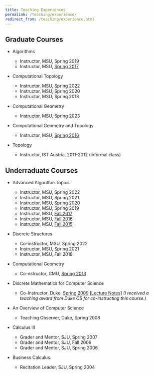 ```yaml
---
title: Teaching Experiences
permalink: /teaching/experience/
redirect_from: /teaching/experience.html
---
```


[//]: # (TODO: Fix links)


## Graduate Courses

* Algorithms
	* Instructor, MSU, Spring 2019
	* Instructor, MSU, [Spring 2017](https://www.cs.montana.edu/brittany/teaching/algorithms/17_spring/)

* Computational Topology
	* Instructor, MSU, Spring 2022
	* Instructor, MSU, Spring 2020
	* Instructor, MSU, Spring 2018

* Computational Geometry
	* Instructor, MSU, Spring 2023

* Computational Geometry and Topology
	* Instructor, MSU, [Spring 2016](https://www.cs.montana.edu/brittany/teaching/geomtop/16_spring/)

* Topology
	* Instructor, IST Austria, 2011-2012 (informal class)

## Underraduate Courses

* Advanced Algorithm Topics
	* Instructor, MSU, Spring 2022
	* Instructor, MSU, Spring 2021
	* Instructor, MSU, Spring 2020
	* Instructor, MSU, Spring 2019
	* Instructor, MSU, [Fall 2017](https://www.cs.montana.edu/brittany/teaching/algorithms/17_fall/)
	* Instructor, MSU, [Fall 2016](https://www.cs.montana.edu/brittany/teaching/algorithms/16_fall/)
	* Instructor, MSU, [Fall 2015](https://www.cs.montana.edu/brittany/teaching/algorithms/15_fall/)

* Discrete Structures
	* Co-instructor, MSU, Spring 2022
	* Instructor, MSU, Spring 2021
	* Instructor, MSU, Fall 2018

* Computational Geometry
	* Co-nstructor, CMU, [Spring 2013](http://www.cs.cmu.edu/afs/cs/academic/class/15456-s13/)

* Discrete Mathematics for Computer Science
	* Co-Instructor, Duke, [Spring 2009](https://www2.cs.duke.edu/courses/spring09/cps102/) <a href="../../assets/Book.pdf">[Lecture Notes]</a>
	*(I received a teaching award from Duke CS for co-instructing this course.)*

* An Overview of Computer Science
	* Teaching Observer, Duke, Spring 2008

* Calculus III
	* Grader and Mentor, SJU, Spring 2007
	* Grader and Mentor, SJU, Fall 2006
	* Grader and Mentor, SJU, Spring 2006

* Business Calculus.
	* Recitation Leader, SJU, Spring 2004


